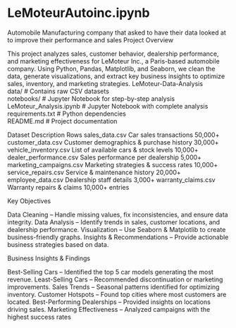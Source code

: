 # LeMoteurAutoinc.ipynb
Automobile Manufacturing company that asked to have their data looked at to improve their performance and sales 
 Project Overview

This project analyzes sales, customer behavior, dealership performance, and marketing effectiveness for LeMoteur Inc., a Paris-based automobile company. Using Python, Pandas, Matplotlib, and Seaborn, we clean the data, generate visualizations, and extract key business insights to optimize sales, inventory, and marketing strategies.
 LeMoteur-Data-Analysis  
  data/                     # Contains raw CSV datasets  
  notebooks/                # Jupyter Notebook for step-by-step analysis  
  LeMoteur_Analysis.ipynb    # Jupyter Notebook with complete analysis  
  requirements.txt           # Python dependencies  
  README.md                  # Project documentation  
  
  Dataset	Description	Rows
sales_data.csv	Car sales transactions	50,000+
customer_data.csv	Customer demographics & purchase history	30,000+
vehicle_inventory.csv	List of available cars & stock levels	10,000+
dealer_performance.csv	Sales performance per dealership	5,000+
marketing_campaigns.csv	Marketing strategies & success rates	10,000+
service_repairs.csv	Service & maintenance history	20,000+
employee_data.csv	Dealership staff details	3,000+
warranty_claims.csv	Warranty repairs & claims	10,000+ entries

 Key Objectives

 Data Cleaning – Handle missing values, fix inconsistencies, and ensure data integrity.
 Data Analysis – Identify trends in sales, customer locations, and dealership performance.
 Visualization – Use Seaborn & Matplotlib to create business-friendly graphs.
 Insights & Recommendations – Provide actionable business strategies based on data.

Business Insights & Findings

 Best-Selling Cars – Identified the top 5 car models generating the most revenue.
 Least-Selling Cars – Recommended discontinuation or marketing improvements.
 Sales Trends – Seasonal patterns identified for optimizing inventory.
 Customer Hotspots – Found top cities where most customers are located.
 Best-Performing Dealerships – Provided insights on locations driving sales.
 Marketing Effectiveness – Analyzed campaigns with the highest success rates
